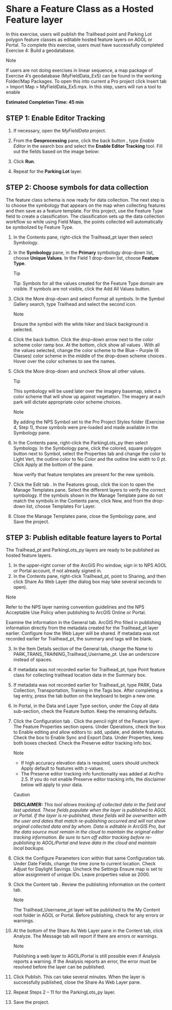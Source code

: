 # Share a Feature Class as a Hosted Feature layer

In this exercise, users will publish the Trailhead point and Parking Lot polygon feature classes as editable hosted feature layers on AGOL or Portal. To complete this exercise, users must have successfully completed Exercise 4: Build a geodatabase.

> [!NOTE]
>
> If users are not doing exercises in linear sequence, a map package of Exercise 4’s geodatabase (MyFieldData_Ex5) can be found in the working Folder/Map Packages. To open this into current a Pro project click Insert tab > Import Map > MyFieldData_Ex5.mpx.
> In this step, users will run a tool to enable

**Estimated Completion Time: 45 min**

## STEP 1: Enable Editor Tracking

1. If necessary, open the *MyFieldData* project.

2. From the **Geoprocessing** pane, click the back button , type *Enable Editor* in the search box and select the **Enable Editor Tracking** tool. Fill out the fields based on the image below:
    <!-- Add image -->
3. Click **Run**.
4. Repeat for the **Parking Lot** layer.



## STEP 2: Choose symbols for data collection

The feature class schema is now ready for data collection. The next step is to choose the symbology that appears on the map when collecting features and then save as a feature template. For this project, use the Feature Type field to create a classification. The classification sets up the data collection workflow so while using Field Maps, the points collected will automatically be symbolized by Feature Type.
1. In the Contents pane, right-click the Trailhead_pt layer then select Symbology.
2. In the **Symbology** pane, in the **Primary** symbology drop-down list, choose **Unique Values**. In the Field 1 drop-down list, choose **Feature Type**.

   > [!TIP]
   >
   > Tip: Symbols for all the values created for the Feature Type domain are visible. If symbols are not visible, click the Add All Values button.

3. Click the More drop-down and select Format all symbols. In the Symbol Gallery search, type Trailhead and select the second icon.

   > [!NOTE]
   >
   > Ensure the symbol with the white hiker and black background is selected.
   >
   > 

4. Click the back button. Click the drop-down arrow next to the color scheme color ramp box. At the bottom, click show all values . With all the values selected, change the color scheme to the Blue – Purple (6 Classes) color scheme in the middle of the drop-down scheme choices . Hover over the color schemes to see the names.

5. Click the More drop-down and uncheck Show all other values.

   > [!TIP]
   >
   > This symbology will be used later over the imagery basemap, select a color scheme that will show up against vegetation. The imagery at each park will dictate appropriate color scheme choices.

   > [!NOTE]
   >
   > By adding the NPS Symbol set to the Pro Project Styles folder (Exercise 4, Step 1), those symbols were pre-loaded and made available in the Symbology pane.

6. In the Contents pane, right-click the ParkingLots_py then select Symbology. In the Symbology pane, click the colored, square polygon button next to Symbol, select the Properties tab and change the color to Light Vert, the outline color to No Color and the outline line width to 0 pt. Click Apply at the bottom of the
   pane.

   Now verify that feature templates are present for the new symbols.

7. Click the Edit tab . In the Features group, click the icon to open the Manage Templates pane. Select the different layers to verify the correct symbology. If the symbols shown in the Manage Template pane do not match the symbols in the Contents pane, click New, and from the drop-down list, choose Templates For Layer.
8. Close the Manage Templates pane, close the Symbology pane, and Save the project.



## STEP 3: Publish editable feature layers to Portal

The Trailhead_pt and ParkingLots_py layers are ready to be published as hosted feature layers.
1. In the upper-right corner of the ArcGIS Pro window, sign in to NPS AGOL or Portal account, if not already signed in.
2. In the Contents pane, right-click Trailhead_pt, point to Sharing, and then click Share As Web Layer (the dialog box may take several seconds to open).

> [!NOTE]
>
> Refer to the NPS layer naming convention guidelines and the NPS Acceptable Use Policy when publishing to ArcGIS Online or Portal.

Examine the information in the General tab. ArcGIS Pro filled in publishing information directly from the metadata created for the Trailhead_pt layer earlier. Configure how the Web Layer will be shared. If metadata was not recorded earlier for Trailhead_pt, the summary and tags will be blank.

3. In the Item Details section of the General tab, change the Name to PARK_TRANS_TRAINING_Trailhead_Username_pt. Use an underscore instead of spaces.

4. If metadata was not recorded earlier for Trailhead_pt, type Point feature class for collecting trailhead location data in the Summary box.

5. If metadata was not recorded earlier for Trailhead_pt, type PARK, Data Collection, Transportation, Training in the Tags box. After completing a tag entry, press the tab button on the keyboard to begin a new one.

6. In Portal, in the Data and Layer Type section, under the Copy all data sub-section, check the Feature button. Keep the remaining defaults.

7. Click the Configuration tab . Click the pencil right of the Feature layer . The Feature Properties section opens. Under Operations, check the box to Enable editing and allow editors to: add, update, and delete features. Check the box to Enable Sync and Export Data. Under Properties, keep both boxes checked. Check the Preserve editor tracking info box.

   > [!NOTE]
   >
   > * If high accuracy elevation data is required, users should uncheck Apply default to features with z-values.
   > * The Preserve editor tracking info functionality was added at ArcPro 2.5. If you do not enable Preserve editor tracking info, the disclaimer below will apply to your data.

   > [!CAUTION]
   >
   > **DISCLAIMER:** *This tool allows tracking of collected data in the field and last updated. These fields populate when the layer is published to AGOL or Portal. If the layer is re-published, these fields will be overwritten with the user and dates that match re-publishing occurred and will not show original collected data and by whom. Data is editable in ArcGIS Pro, but the data source must remain in the cloud to maintain the original editor tracking information. Be sure to turn off editor tracking before re-publishing to AGOL/Portal and leave data in the cloud and maintain local backups.*

8. Click the Configure Parameters icon within that same Configuration tab. Under Date Fields, change the time zone to current location. Check Adjust for Daylight Savings. Uncheck the Settings Ensure map is set to allow assignment of unique IDs. Leave properties value as 2000.

9. Click the Content tab . Review the publishing information on the content tab.

   > [!NOTE]
   >
   > The Trailhead_Username_pt layer will be published to the My Content root folder in AGOL or Portal. Before publishing, check for any errors or warnings.

10. At the bottom of the Share As Web Layer pane in the Content tab, click Analyze. The Message tab will report if there are errors or warnings.

    > [!NOTE]
    >
    > Publishing a web layer to AGOL/Portal is still possible even if Analysis reports a warning. If the Analysis reports an error, the error must be resolved before the layer can be published.

11. Click Publish. This can take several minutes. When the layer is successfully published, close the Share As Web Layer pane.
12. Repeat Steps 2 – 11 for the ParkingLots_py layer.
13. Save the project.
